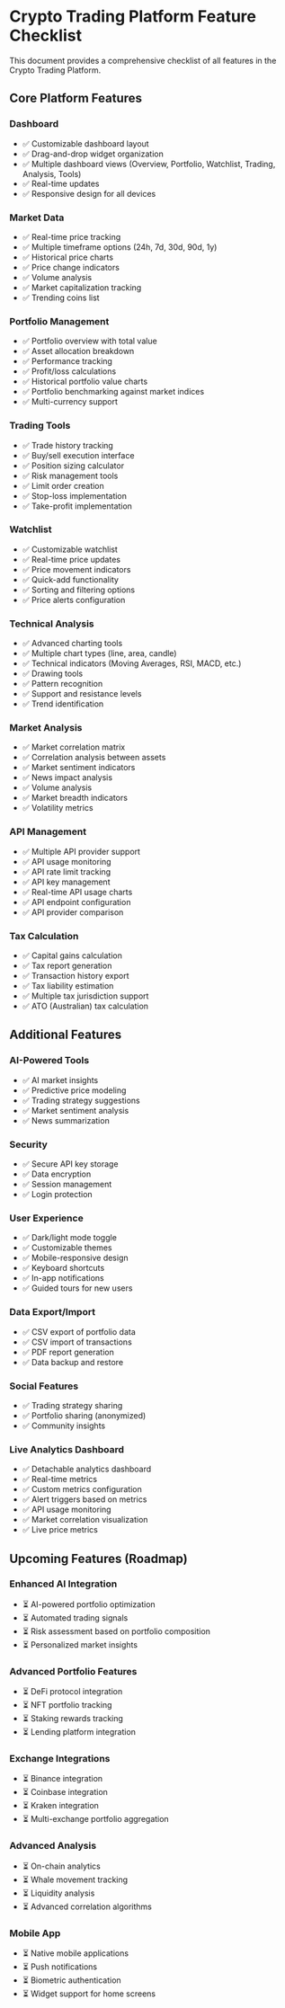 
# Crypto Trading Platform Feature Checklist

This document provides a comprehensive checklist of all features in the Crypto Trading Platform.

## Core Platform Features

### Dashboard
- ✅ Customizable dashboard layout
- ✅ Drag-and-drop widget organization
- ✅ Multiple dashboard views (Overview, Portfolio, Watchlist, Trading, Analysis, Tools)
- ✅ Real-time updates
- ✅ Responsive design for all devices

### Market Data
- ✅ Real-time price tracking
- ✅ Multiple timeframe options (24h, 7d, 30d, 90d, 1y)
- ✅ Historical price charts
- ✅ Price change indicators
- ✅ Volume analysis
- ✅ Market capitalization tracking
- ✅ Trending coins list

### Portfolio Management
- ✅ Portfolio overview with total value
- ✅ Asset allocation breakdown
- ✅ Performance tracking
- ✅ Profit/loss calculations
- ✅ Historical portfolio value charts
- ✅ Portfolio benchmarking against market indices
- ✅ Multi-currency support

### Trading Tools
- ✅ Trade history tracking
- ✅ Buy/sell execution interface
- ✅ Position sizing calculator
- ✅ Risk management tools
- ✅ Limit order creation
- ✅ Stop-loss implementation
- ✅ Take-profit implementation

### Watchlist
- ✅ Customizable watchlist
- ✅ Real-time price updates
- ✅ Price movement indicators
- ✅ Quick-add functionality
- ✅ Sorting and filtering options
- ✅ Price alerts configuration

### Technical Analysis
- ✅ Advanced charting tools
- ✅ Multiple chart types (line, area, candle)
- ✅ Technical indicators (Moving Averages, RSI, MACD, etc.)
- ✅ Drawing tools
- ✅ Pattern recognition
- ✅ Support and resistance levels
- ✅ Trend identification

### Market Analysis
- ✅ Market correlation matrix
- ✅ Correlation analysis between assets
- ✅ Market sentiment indicators
- ✅ News impact analysis
- ✅ Volume analysis
- ✅ Market breadth indicators
- ✅ Volatility metrics

### API Management
- ✅ Multiple API provider support
- ✅ API usage monitoring
- ✅ API rate limit tracking
- ✅ API key management
- ✅ Real-time API usage charts
- ✅ API endpoint configuration
- ✅ API provider comparison

### Tax Calculation
- ✅ Capital gains calculation
- ✅ Tax report generation
- ✅ Transaction history export
- ✅ Tax liability estimation
- ✅ Multiple tax jurisdiction support
- ✅ ATO (Australian) tax calculation

## Additional Features

### AI-Powered Tools
- ✅ AI market insights
- ✅ Predictive price modeling
- ✅ Trading strategy suggestions
- ✅ Market sentiment analysis
- ✅ News summarization

### Security
- ✅ Secure API key storage
- ✅ Data encryption
- ✅ Session management
- ✅ Login protection

### User Experience
- ✅ Dark/light mode toggle
- ✅ Customizable themes
- ✅ Mobile-responsive design
- ✅ Keyboard shortcuts
- ✅ In-app notifications
- ✅ Guided tours for new users

### Data Export/Import
- ✅ CSV export of portfolio data
- ✅ CSV import of transactions
- ✅ PDF report generation
- ✅ Data backup and restore

### Social Features
- ✅ Trading strategy sharing
- ✅ Portfolio sharing (anonymized)
- ✅ Community insights

### Live Analytics Dashboard
- ✅ Detachable analytics dashboard
- ✅ Real-time metrics
- ✅ Custom metrics configuration
- ✅ Alert triggers based on metrics
- ✅ API usage monitoring
- ✅ Market correlation visualization
- ✅ Live price metrics

## Upcoming Features (Roadmap)

### Enhanced AI Integration
- ⏳ AI-powered portfolio optimization
- ⏳ Automated trading signals
- ⏳ Risk assessment based on portfolio composition
- ⏳ Personalized market insights

### Advanced Portfolio Features
- ⏳ DeFi protocol integration
- ⏳ NFT portfolio tracking
- ⏳ Staking rewards tracking
- ⏳ Lending platform integration

### Exchange Integrations
- ⏳ Binance integration
- ⏳ Coinbase integration
- ⏳ Kraken integration
- ⏳ Multi-exchange portfolio aggregation

### Advanced Analysis
- ⏳ On-chain analytics
- ⏳ Whale movement tracking
- ⏳ Liquidity analysis
- ⏳ Advanced correlation algorithms

### Mobile App
- ⏳ Native mobile applications
- ⏳ Push notifications
- ⏳ Biometric authentication
- ⏳ Widget support for home screens
